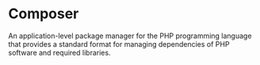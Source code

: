 # Composer

An application-level package manager for the PHP programming language that provides a standard format for managing dependencies of PHP software and required libraries.
